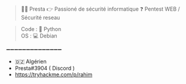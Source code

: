 > 🙋‍♂️ Presta 
> 👉 Passioné de sécurité informatique
> ❓  Pentest WEB / Sécurité reseau 

> Code :  🐍 Python  
> OS   :  💻 Debian


➖➖➖➖➖➖➖➖➖➖➖➖➖➖

- 🇩🇿 Algérien 
- Presta#3904 ( Discord )
- https://tryhackme.com/p/rahim
